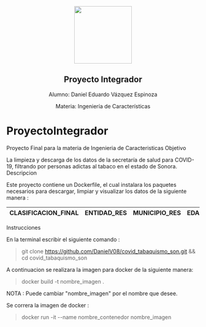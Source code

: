 <center>


<p><img src="https://mcd.unison.mx/wp-content/themes/awaken/img/logo_mcd.png" width="150">
</p>

## Proyecto Integrador
    

Alumno: Daniel Eduardo Vázquez Espinoza
    
Materia:  Ingeniería de Características


</center>




# ProyectoIntegrador
Proyecto Final para la materia de Ingenieria de Caracteristicas
Objetivo


La limpieza y descarga de los datos de la secretaría de salud para COVID-19, filtrando por personas adictas al tabaco en el estado de Sonora.
Descripcion

Este proyecto contiene un Dockerfile, el cual instalara los paquetes necesarios para descargar, limpiar y visualizar los datos de la siguiente manera :

| CLASIFICACION_FINAL | ENTIDAD_RES | MUNICIPIO_RES | EDAD | SEXO | TABAQUISMO |  FECHA_DEF |
| ------------------- | ----------- | ------------- | ---- | ---- | ---------- | -----------|

Instrucciones

En la terminal escribir el siguiente comando :

> git clone https://github.com/DanielV08/covid_tabaquismo_son.git && cd covid_tabaquismo_son

A continuacion se realizara la imagen para docker de la siguiente manera:

> docker build -t nombre_imagen . 

NOTA : Puede cambiar "nombre_imagen" por el nombre que desee.

Se correra la imagen de docker :

> docker run -it --name nombre_contenedor nombre_imagen 
